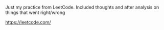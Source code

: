 Just my practice from LeetCode.
Included thoughts and after analysis on things that went right/wrong

https://leetcode.com/
